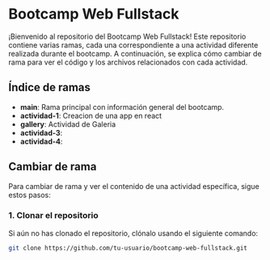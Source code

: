 # Bootcamp Web Fullstack

¡Bienvenido al repositorio del Bootcamp Web Fullstack! Este repositorio contiene varias ramas, cada una correspondiente a una actividad diferente realizada durante el bootcamp. A continuación, se explica cómo cambiar de rama para ver el código y los archivos relacionados con cada actividad.

## Índice de ramas

- **main**: Rama principal con información general del bootcamp.
- **actividad-1**: Creacion de una app en react
- **gallery**: Actividad de Galeria
- **actividad-3**:
- **actividad-4**: 


## Cambiar de rama

Para cambiar de rama y ver el contenido de una actividad específica, sigue estos pasos:

### 1. Clonar el repositorio

Si aún no has clonado el repositorio, clónalo usando el siguiente comando:

```bash
git clone https://github.com/tu-usuario/bootcamp-web-fullstack.git
